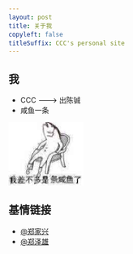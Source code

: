 ```yaml
---
layout: post
title: 关于我
copyleft: false
titleSuffix: CCC's personal site
---
```


## 我

* CCC ---> 出陈铖
* 咸鱼一条

![咸鱼](/assets/img/xianyu.png)

## 基情链接

* [@郑家兴][]
* [@郑泽雄][]


[@郑家兴]: http://hongweipeng.com/index.php/author/8/
[@郑泽雄]: https://zeashon.github.io/
